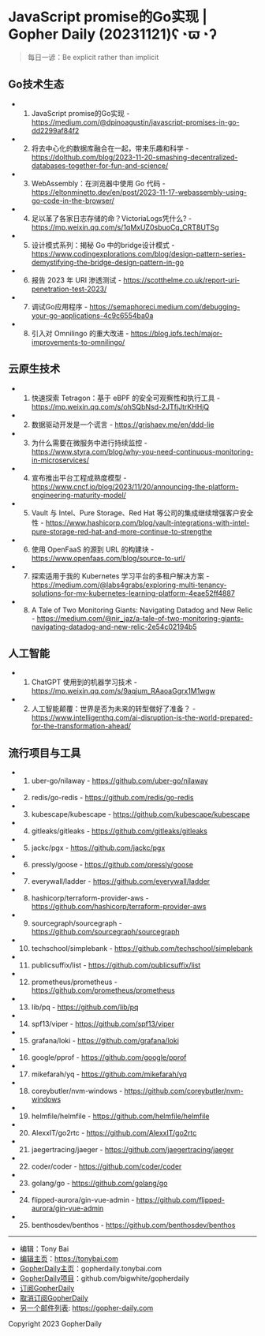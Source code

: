 # JavaScript promise的Go实现 | Gopher Daily (20231121)ʕ◔ϖ◔ʔ

>每日一谚：Be explicit rather than implicit

## Go技术生态


- 1. JavaScript promise的Go实现 - https://medium.com/@dpinoagustin/javascript-promises-in-go-dd2299af84f2

- 2. 将去中心化的数据库融合在一起，带来乐趣和科学 - https://dolthub.com/blog/2023-11-20-smashing-decentralized-databases-together-for-fun-and-science/

- 3. WebAssembly：在浏览器中使用 Go 代码 - https://eltonminetto.dev/en/post/2023-11-17-webassembly-using-go-code-in-the-browser/

- 4. 足以革了各家日志存储的命？VictoriaLogs凭什么? - https://mp.weixin.qq.com/s/1qMxUZ0sbuoCq_CRT8UTSg

- 5. 设计模式系列：揭秘 Go 中的bridge设计模式 - https://www.codingexplorations.com/blog/design-pattern-series-demystifying-the-bridge-design-pattern-in-go

- 6. 报告 2023 年 URI 渗透测试 - https://scotthelme.co.uk/report-uri-penetration-test-2023/

- 7. 调试Go应用程序 - https://semaphoreci.medium.com/debugging-your-go-applications-4c9c6554ba0a

- 8. 引入对 Omnilingo 的重大改进 - https://blog.ipfs.tech/major-improvements-to-omnilingo/


## 云原生技术


- 1. 快速探索 Tetragon：基于 eBPF 的安全可观察性和执行工具 - https://mp.weixin.qq.com/s/ohSQbNsd-2JTfjJtrKHHjQ

- 2. 数据驱动开发是一个谎言 - https://grishaev.me/en/ddd-lie

- 3. 为什么需要在微服务中进行持续监控 - https://www.styra.com/blog/why-you-need-continuous-monitoring-in-microservices/

- 4. 宣布推出平台工程成熟度模型 - https://www.cncf.io/blog/2023/11/20/announcing-the-platform-engineering-maturity-model/

- 5. Vault 与 Intel、Pure Storage、Red Hat 等公司的集成继续增强客户安全性 - https://www.hashicorp.com/blog/vault-integrations-with-intel-pure-storage-red-hat-and-more-continue-to-strengthe

- 6. 使用 OpenFaaS 的源到 URL 的构建块 - https://www.openfaas.com/blog/source-to-url/

- 7. 探索适用于我的 Kubernetes 学习平台的多租户解决方案 - https://medium.com/@labs4grabs/exploring-multi-tenancy-solutions-for-my-kubernetes-learning-platform-4eae52ff4887

- 8. A Tale of Two Monitoring Giants: Navigating Datadog and New Relic - https://medium.com/@nir_jaz/a-tale-of-two-monitoring-giants-navigating-datadog-and-new-relic-2e54c02194b5


## 人工智能


- 1. ChatGPT 使用到的机器学习技术 - https://mp.weixin.qq.com/s/9aqjum_RAaoaGgrx1M1wgw

- 2. 人工智能颠覆：世界是否为未来的转型做好了准备？ - https://www.intelligenthq.com/ai-disruption-is-the-world-prepared-for-the-transformation-ahead/


## 流行项目与工具


- 1. uber-go/nilaway - https://github.com/uber-go/nilaway

- 2. redis/go-redis - https://github.com/redis/go-redis

- 3. kubescape/kubescape - https://github.com/kubescape/kubescape

- 4. gitleaks/gitleaks - https://github.com/gitleaks/gitleaks

- 5. jackc/pgx - https://github.com/jackc/pgx

- 6. pressly/goose - https://github.com/pressly/goose

- 7. everywall/ladder - https://github.com/everywall/ladder

- 8. hashicorp/terraform-provider-aws - https://github.com/hashicorp/terraform-provider-aws

- 9. sourcegraph/sourcegraph - https://github.com/sourcegraph/sourcegraph

- 10. techschool/simplebank - https://github.com/techschool/simplebank

- 11. publicsuffix/list - https://github.com/publicsuffix/list

- 12. prometheus/prometheus - https://github.com/prometheus/prometheus

- 13. lib/pq - https://github.com/lib/pq

- 14. spf13/viper - https://github.com/spf13/viper

- 15. grafana/loki - https://github.com/grafana/loki

- 16. google/pprof - https://github.com/google/pprof

- 17. mikefarah/yq - https://github.com/mikefarah/yq

- 18. coreybutler/nvm-windows - https://github.com/coreybutler/nvm-windows

- 19. helmfile/helmfile - https://github.com/helmfile/helmfile

- 20. AlexxIT/go2rtc - https://github.com/AlexxIT/go2rtc

- 21. jaegertracing/jaeger - https://github.com/jaegertracing/jaeger

- 22. coder/coder - https://github.com/coder/coder

- 23. golang/go - https://github.com/golang/go

- 24. flipped-aurora/gin-vue-admin - https://github.com/flipped-aurora/gin-vue-admin

- 25. benthosdev/benthos - https://github.com/benthosdev/benthos


----

- 编辑：Tony Bai
- [编辑主页](https://tonybai.com)：https://tonybai.com
- [GopherDaily主页](https://gopherdaily.tonybai.com)：gopherdaily.tonybai.com
- [GopherDaily项目](https://github.com/bigwhite/gopherdaily)：github.com/bigwhite/gopherdaily
- [订阅GopherDaily](https://gopherdaily.tonybai.com/subscribe)
- [取消订阅GopherDaily](https://gopherdaily.tonybai.com/unsubscribe)
- [另一个邮件列表](https://gopher-daily.com): https://gopher-daily.com

Copyright 2023 GopherDaily
